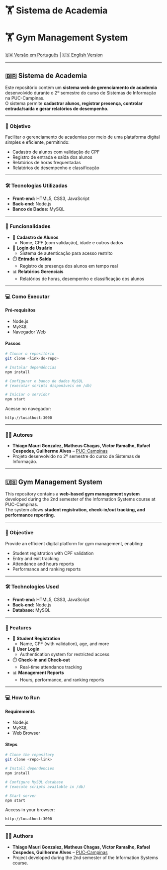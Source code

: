 
# 🏋️ Sistema de Academia  
# 🏋️ Gym Management System  

[🇧🇷 Versão em Português](#-sistema-de-academia) | [🇺🇸 English Version](#-gym-management-system)

---

## 🇧🇷 Sistema de Academia  

Este repositório contém um **sistema web de gerenciamento de academia** desenvolvido durante o 2º semestre do curso de Sistemas de Informação na PUC-Campinas.  
O sistema permite **cadastrar alunos, registrar presença, controlar entrada/saída e gerar relatórios de desempenho**.  

---

### 🎯 Objetivo  

Facilitar o gerenciamento de academias por meio de uma plataforma digital simples e eficiente, permitindo:  

- Cadastro de alunos com validação de CPF  
- Registro de entrada e saída dos alunos  
- Relatórios de horas frequentadas  
- Relatórios de desempenho e classificação  

---

### 🛠️ Tecnologias Utilizadas  

- **Front-end:** HTML5, CSS3, JavaScript  
- **Back-end:** Node.js  
- **Banco de Dados:** MySQL  

---

### 📲 Funcionalidades  

- 📝 **Cadastro de Alunos**  
  - Nome, CPF (com validação), idade e outros dados  
- 🔐 **Login de Usuário**  
  - Sistema de autenticação para acesso restrito  
- ⏱️ **Entrada e Saída**  
  - Registro de presença dos alunos em tempo real  
- 📊 **Relatórios Gerenciais**  
  - Relatórios de horas, desempenho e classificação dos alunos  

---

### 💻 Como Executar  

#### Pré-requisitos  

- Node.js  
- MySQL  
- Navegador Web  

#### Passos  

```bash
# Clonar o repositório
git clone <link-do-repo>

# Instalar dependências
npm install

# Configurar o banco de dados MySQL
# (executar scripts disponíveis em /db)

# Iniciar o servidor
npm start
```

Acesse no navegador:  
```
http://localhost:3000
```

---

### 👨‍💻 Autores  

- **Thiago Mauri Gonzalez, Matheus Chagas, Victor Ramalho, Rafael Cespedes, Guilherme Alves** – [PUC-Campinas](https://www.puc-campinas.edu.br/)  
- Projeto desenvolvido no 2º semestre do curso de Sistemas de Informação.  

---

## 🇺🇸 Gym Management System  

This repository contains a **web-based gym management system** developed during the 2nd semester of the Information Systems course at PUC-Campinas.  
The system allows **student registration, check-in/out tracking, and performance reporting**.  

---

### 🎯 Objective  

Provide an efficient digital platform for gym management, enabling:  

- Student registration with CPF validation  
- Entry and exit tracking  
- Attendance and hours reports  
- Performance and ranking reports  

---

### 🛠️ Technologies Used  

- **Front-end:** HTML5, CSS3, JavaScript  
- **Back-end:** Node.js  
- **Database:** MySQL  

---

### 📲 Features  

- 📝 **Student Registration**  
  - Name, CPF (with validation), age, and more  
- 🔐 **User Login**  
  - Authentication system for restricted access  
- ⏱️ **Check-in and Check-out**  
  - Real-time attendance tracking  
- 📊 **Management Reports**  
  - Hours, performance, and ranking reports  

---

### 💻 How to Run  

#### Requirements  

- Node.js  
- MySQL  
- Web Browser  

#### Steps  

```bash
# Clone the repository
git clone <repo-link>

# Install dependencies
npm install

# Configure MySQL database
# (execute scripts available in /db)

# Start server
npm start
```

Access in your browser:  
```
http://localhost:3000
```

---

### 👨‍💻 Authors  

- **Thiago Mauri Gonzalez, Matheus Chagas, Victor Ramalho, Rafael Cespedes, Guilherme Alves** – [PUC-Campinas](https://www.puc-campinas.edu.br/)  
- Project developed during the 2nd semester of the Information Systems course.  
